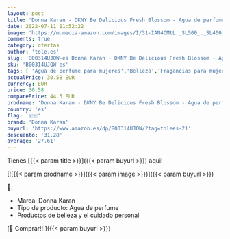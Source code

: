 ```yaml
---
layout: post
title: 'Donna Karan - DKNY Be Delicious Fresh Blossom - Agua de perfume para mujer  30 ml'
date: 2022-07-11 11:52:22
image: 'https://m.media-amazon.com/images/I/31-IAN4CMtL._SL500_._SL400_.jpg'
comments: true
category: ofertas
author: 'tole.es'
slug: 'B00314UJQW-es Donna Karan - DKNY Be Delicious Fresh Blossom - Agua de...'
sku: 'B00314UJQW-es'
tags: [ 'Agua de perfume para mujeres','Belleza','Fragancias para mujeres','Perfumes y fragancias','agua','de','donna karan','perfume','🇪🇸', ]
actualPrice: 30.58 EUR
currency: EUR
price: 30.58
comparePrice: 44.5 EUR
prodname: 'Donna Karan - DKNY Be Delicious Fresh Blossom - Agua de perfume para mujer  30 ml'
country: 'es'
flag: '🇪🇸'
brand: 'Donna Karan'
buyurl: 'https://www.amazon.es/dp/B00314UJQW/?tag=tolees-21'
descuento: '31.28'
average: '27.61'
---
```


Tienes [{{< param title >}}]({{< param buyurl >}}) aqui!

[![{{< param prodname >}}]({{< param image >}})]({{< param buyurl >}})

🔎:

- Marca: Donna Karan
- Tipo de producto: Agua de perfume
- Productos de belleza y el cuidado personal

[🛒 Comprar!!!]({{< param buyurl >}})
